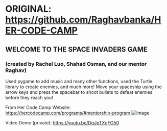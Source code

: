 # ORIGINAL: https://github.com/Raghavbanka/HER-CODE-CAMP 

## WELCOME TO THE SPACE INVADERS GAME 
### (created by Rachel Luo, Shahad Osman, and our mentor Raghav) 

Used pygame to add music and many other functions, used the Turtle library to create enemies, and much more! 
Move your spaceship using the arrow keys and press the spacebar to shoot bullets to defeat enemies before they reach you! 

From Her Code Camp Website: https://hercodecamp.com/programs/#mentorship-program 
![image](https://github.com/Rachel-Chen888/SpaceInvadersHCC/assets/70815352/bfa04633-c622-46a3-bd48-56babbdebc0c)

Video Demo (private): 
https://youtu.be/DqJpTXgFO50
